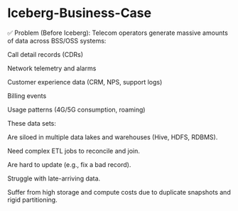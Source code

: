 # Iceberg-Business-Case

✅ Problem (Before Iceberg):
Telecom operators generate massive amounts of data across BSS/OSS systems:

Call detail records (CDRs)

Network telemetry and alarms

Customer experience data (CRM, NPS, support logs)

Billing events

Usage patterns (4G/5G consumption, roaming)

These data sets:

Are siloed in multiple data lakes and warehouses (Hive, HDFS, RDBMS).

Need complex ETL jobs to reconcile and join.

Are hard to update (e.g., fix a bad record).

Struggle with late-arriving data.

Suffer from high storage and compute costs due to duplicate snapshots and rigid partitioning.

